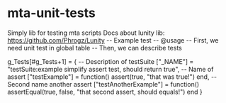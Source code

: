 # mta-unit-tests
Simply lib for testing mta scripts
Docs about lunity lib: 
https://github.com/Phrogz/Lunity
-- Example test
-- @usage
-- First, we need unit test in global table
-- Then, we can describe tests

g_Tests[#g_Tests+1] = {
  -- Description of testSuite
  ["_NAME"] = "testSuite:example simplify assert test, should return true",
  -- Name of assert
  ["testExample"] = function()
    assert(true, "that was true!")
  end,
  -- Second name another assert
  ["testAnotherExample"] = function()
    assertEqual(true, false, "that second assert, should equals!")
  end
}
